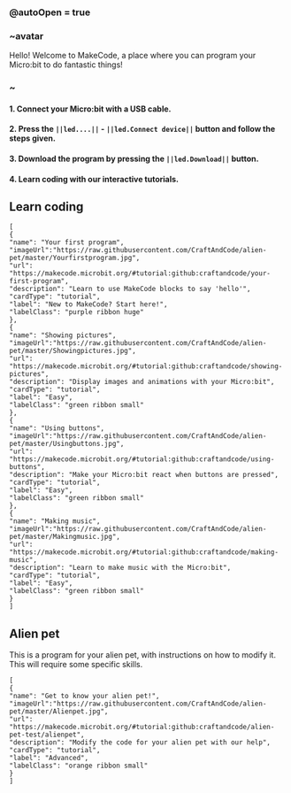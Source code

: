 ### @autoOpen = true
### ~avatar
Hello! Welcome to MakeCode, a place where you can program your Micro:bit to do fantastic things!
### ~
#### 1. Connect your Micro:bit with a USB cable.
#### 2. Press the `||led....||` - `||led.Сonnect device||` button and follow the steps given.
#### 3. Download the program by pressing the `||led.Download||` button.
#### 4. Learn coding with our interactive tutorials.

## Learn coding
```codecard
[
{
"name": "Your first program",
"imageUrl":"https://raw.githubusercontent.com/CraftAndCode/alien-pet/master/Yourfirstprogram.jpg",
"url": "https://makecode.microbit.org/#tutorial:github:craftandcode/your-first-program",
"description": "Learn to use MakeCode blocks to say 'hello'",
"cardType": "tutorial",
"label": "New to MakeCode? Start here!",
"labelClass": "purple ribbon huge"
},
{
"name": "Showing pictures",
"imageUrl":"https://raw.githubusercontent.com/CraftAndCode/alien-pet/master/Showingpictures.jpg",
"url": "https://makecode.microbit.org/#tutorial:github:craftandcode/showing-pictures",
"description": "Display images and animations with your Micro:bit",
"cardType": "tutorial",
"label": "Easy",
"labelClass": "green ribbon small"
},
{
"name": "Using buttons",
"imageUrl":"https://raw.githubusercontent.com/CraftAndCode/alien-pet/master/Usingbuttons.jpg",
"url": "https://makecode.microbit.org/#tutorial:github:craftandcode/using-buttons",
"description": "Make your Micro:bit react when buttons are pressed",
"cardType": "tutorial",
"label": "Easy",
"labelClass": "green ribbon small"
},
{
"name": "Making music",
"imageUrl":"https://raw.githubusercontent.com/CraftAndCode/alien-pet/master/Makingmusic.jpg",
"url": "https://makecode.microbit.org/#tutorial:github:craftandcode/making-music",
"description": "Learn to make music with the Micro:bit",
"cardType": "tutorial",
"label": "Easy",
"labelClass": "green ribbon small"
}
]
```
## Alien pet
This is a program for your alien pet, with instructions on how to modify it. This will require some specific skills.
```codecard
[
{
"name": "Get to know your alien pet!",
"imageUrl":"https://raw.githubusercontent.com/CraftAndCode/alien-pet/master/Alienpet.jpg",
"url": "https://makecode.microbit.org/#tutorial:github:craftandcode/alien-pet-test/alienpet",
"description": "Modify the code for your alien pet with our help",
"cardType": "tutorial",
"label": "Advanced",
"labelClass": "orange ribbon small"
}
]
```
